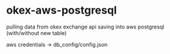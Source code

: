 # okex-aws-postgresql

pulling data from okex exchange api
saving into aws postgresql (with/without new table)

aws credentials -> db_config/config.json
